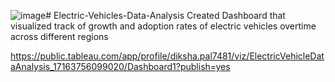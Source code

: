 ![image](https://github.com/Dikshapal20/Electric-Vehicles-Data-Analysis/assets/157383724/f709fc67-d890-4ff5-8e76-b2f9585eb1c9)# Electric-Vehicles-Data-Analysis
Created Dashboard that visualized track of growth and adoption rates of electric vehicles overtime across different regions


https://public.tableau.com/app/profile/diksha.pal7481/viz/ElectricVehicleDataAnalysis_17163756099020/Dashboard1?publish=yes


